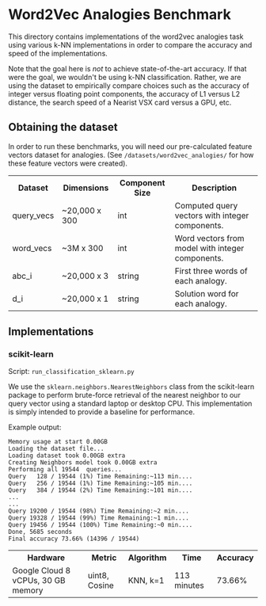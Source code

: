 # Word2Vec Analogies Benchmark
This directory contains implementations of the word2vec analogies task using various k-NN implementations in order to compare the accuracy and speed of the implementations. 

Note that the goal here is _not_ to achieve state-of-the-art accuracy. If that were the goal, we wouldn't be using k-NN classification. Rather, we are using the dataset to empirically compare choices such as the accuracy of integer versus floating point components, the accuracy of L1 versus L2 distance, the search speed of a Nearist VSX card versus a GPU, etc.

## Obtaining the dataset
In order to run these benchmarks, you will need our pre-calculated feature vectors dataset for analogies. (See `/datasets/word2vec_analogies/` for how these feature vectors were created). 

<table>
  <tr>  <th>Dataset</th>               <th>Dimensions</th>    <th>Component Size</th>   <th>Description</th>  </tr>
 
  <tr>  <td>query_vecs</td>   <td>~20,000 x 300</td>  <td>int</td>  <td>Computed query vectors with integer components.</td>    </tr>
  
  <tr>  <td>word_vecs</td>   <td>~3M x 300</td>  <td>int</td>  <td>Word vectors from model with integer components.</td>    </tr>
  
  <tr>  <td>abc_i</td>   <td>~20,000 x 3</td>  <td>string</td>  <td>First three words of each analogy.</td>    </tr>  
  
  <tr>  <td>d_i</td>   <td>~20,000 x 1</td>  <td>string</td>  <td>Solution word for each analogy.</td>    </tr>  
</table>


## Implementations

### scikit-learn
Script: `run_classification_sklearn.py`

We use the `sklearn.neighbors.NearestNeighbors` class from the scikit-learn package to perform brute-force retrieval of the nearest neighbor to our query vector using a standard laptop or desktop CPU. This implementation is simply intended to provide a baseline for performance.

Example output:

```
Memory usage at start 0.00GB
Loading the dataset file...
Loading dataset took 0.00GB extra
Creating Neighbors model took 0.00GB extra
Performing all 19544  queries...
Query   128 / 19544 (1%) Time Remaining:~113 min....
Query   256 / 19544 (1%) Time Remaining:~105 min....
Query   384 / 19544 (2%) Time Remaining:~101 min....
...
...
Query 19200 / 19544 (98%) Time Remaining:~2 min....
Query 19328 / 19544 (99%) Time Remaining:~1 min....
Query 19456 / 19544 (100%) Time Remaining:~0 min....
Done, 5685 seconds
Final accuracy 73.66% (14396 / 19544)
```




<table>
  <tr>  <th>Hardware</th>               <th>Metric</th>    <th>Algorithm</th>  <th>Time</th> <th>Accuracy</th>  </tr>
  <tr>  <td>Google Cloud 8 vCPUs, 30 GB memory</td>   <td>uint8, Cosine</td>  <td>KNN, k=1</td>    <td>113 minutes</td>  <td>73.66%</td> </tr>
  
 
</table>
